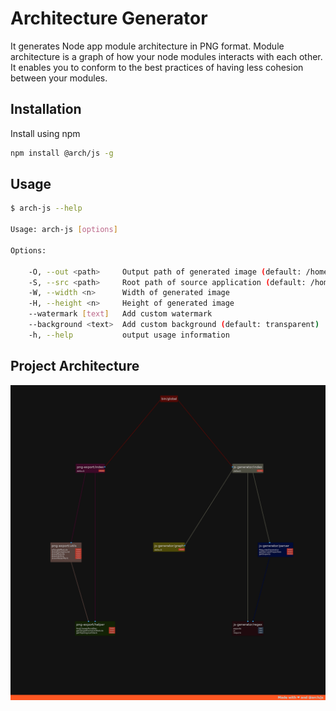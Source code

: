 # Architecture Generator
It generates Node app module architecture in PNG format. Module architecture is a graph of how your node modules interacts with each other. It enables you to conform to the best practices of having less cohesion between your modules.

## Installation
Install using npm 
```bash
npm install @arch/js -g
```

## Usage
```sh
$ arch-js --help

Usage: arch-js [options]

Options:

    -O, --out <path>     Output path of generated image (default: /home)
    -S, --src <path>     Root path of source application (default: /home)
    -W, --width <n>      Width of generated image
    -H, --height <n>     Height of generated image
    --watermark [text]   Add custom watermark
    --background <text>  Add custom background (default: transparent)
    -h, --help           output usage information
```

## Project Architecture
![Project Architecture](https://raw.githubusercontent.com/riteshkukreja/arch-js/master/architecture.png)